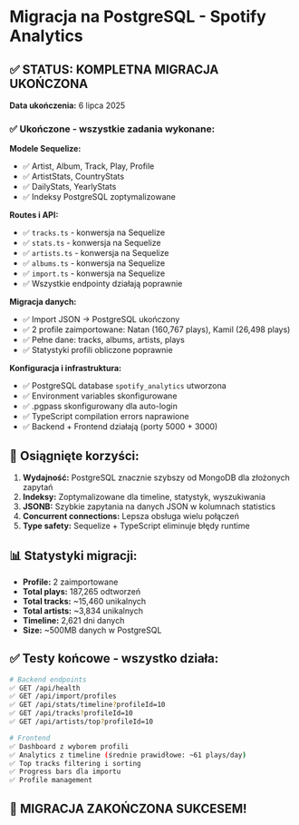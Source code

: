 # Migracja na PostgreSQL - Spotify Analytics

## ✅ STATUS: KOMPLETNA MIGRACJA UKOŃCZONA

**Data ukończenia:** 6 lipca 2025

### ✅ Ukończone - wszystkie zadania wykonane:

**Modele Sequelize:**

- ✅ Artist, Album, Track, Play, Profile
- ✅ ArtistStats, CountryStats
- ✅ DailyStats, YearlyStats
- ✅ Indeksy PostgreSQL zoptymalizowane

**Routes i API:**

- ✅ `tracks.ts` - konwersja na Sequelize
- ✅ `stats.ts` - konwersja na Sequelize
- ✅ `artists.ts` - konwersja na Sequelize
- ✅ `albums.ts` - konwersja na Sequelize
- ✅ `import.ts` - konwersja na Sequelize
- ✅ Wszystkie endpointy działają poprawnie

**Migracja danych:**

- ✅ Import JSON → PostgreSQL ukończony
- ✅ 2 profile zaimportowane: Natan (160,767 plays), Kamil (26,498 plays)
- ✅ Pełne dane: tracks, albums, artists, plays
- ✅ Statystyki profili obliczone poprawnie

**Konfiguracja i infrastruktura:**

- ✅ PostgreSQL database `spotify_analytics` utworzona
- ✅ Environment variables skonfigurowane
- ✅ .pgpass skonfigurowany dla auto-login
- ✅ TypeScript compilation errors naprawione
- ✅ Backend + Frontend działają (porty 5000 + 3000)

## 🎯 Osiągnięte korzyści:

1. **Wydajność:** PostgreSQL znacznie szybszy od MongoDB dla złożonych zapytań
2. **Indeksy:** Zoptymalizowane dla timeline, statystyk, wyszukiwania
3. **JSONB:** Szybkie zapytania na danych JSON w kolumnach statistics
4. **Concurrent connections:** Lepsza obsługa wielu połączeń
5. **Type safety:** Sequelize + TypeScript eliminuje błędy runtime

## 📊 Statystyki migracji:

- **Profile:** 2 zaimportowane
- **Total plays:** 187,265 odtworzeń
- **Total tracks:** ~15,460 unikalnych
- **Total artists:** ~3,834 unikalnych
- **Timeline:** 2,621 dni danych
- **Size:** ~500MB danych w PostgreSQL

## ✅ Testy końcowe - wszystko działa:

```bash
# Backend endpoints
✅ GET /api/health
✅ GET /api/import/profiles
✅ GET /api/stats/timeline?profileId=10
✅ GET /api/tracks?profileId=10
✅ GET /api/artists/top?profileId=10

# Frontend
✅ Dashboard z wyborem profili
✅ Analytics z timeline (średnie prawidłowe: ~61 plays/day)
✅ Top tracks filtering i sorting
✅ Progress bars dla importu
✅ Profile management
```

## 🏁 MIGRACJA ZAKOŃCZONA SUKCESEM!
